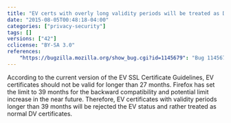 ```yaml
---
title: "EV certs with overly long validity periods will be treated as DV certs"
date: "2015-08-05T00:48:18-04:00"
categories: ["privacy-security"]
tags: []
versions: ["42"]
cclicense: "BY-SA 3.0"
references:
    "https://bugzilla.mozilla.org/show_bug.cgi?id=1145679": "Bug 1145679 - Reject EV status for end-entity EV certs with overly long validity periods"
---
```

According to the current version of the EV SSL Certificate Guidelines, EV certificates should not be valid for longer than 27 months. Firefox has set the limit to 39 months for the backward compatibility and potential limit increase in the near future. Therefore, EV certificates with validity periods longer than 39 months will be rejected the EV status and rather treated as normal DV certificates.
